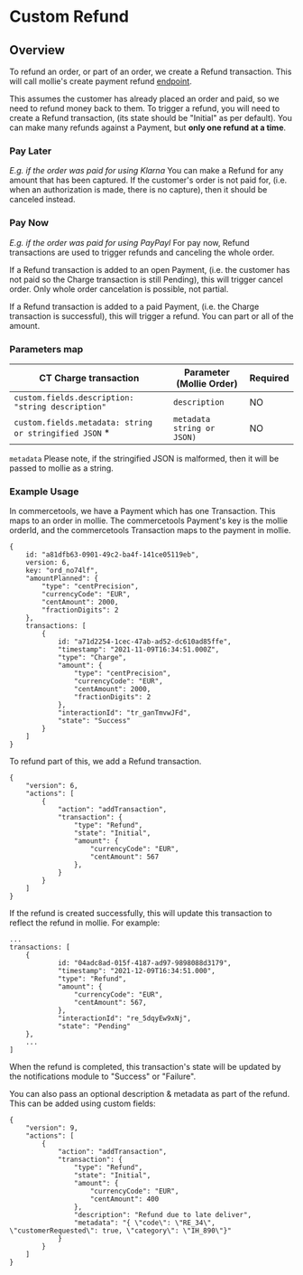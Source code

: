 # Custom Refund

## Overview

To refund an order, or part of an order, we create a Refund transaction. This will call mollie's create payment refund [endpoint](https://docs.mollie.com/reference/v2/refunds-api/create-payment-refund). 

This assumes the customer has already placed an order and paid, so we need to refund money back to them. To trigger a refund, you will need to create a Refund transaction, (its state should be "Initial" as per default). You can make many refunds against a Payment, but **only one refund at a time**. 

### Pay Later

_E.g. if the order was paid for using Klarna_
You can make a Refund for any amount that has been captured. If the customer's order is not paid for, (i.e. when an authorization is made, there is no capture), then it should be canceled instead.

### Pay Now

_E.g. if the order was paid for using PayPayl_
For pay now, Refund transactions are used to trigger refunds and canceling the whole order. 

If a Refund transaction is added to an open Payment, (i.e. the customer has not paid so the Charge transaction is still Pending), this will trigger cancel order. Only whole order cancelation is possible, not partial.

If a Refund transaction is added to a paid Payment, (i.e. the Charge transaction is successful), this will trigger a refund. You can part or all of the amount.

### Parameters map

| CT Charge transaction                                  | Parameter (Mollie Order)                     | Required |
|--------------------------------------------------------|----------------------------------------------|----------|
| `custom.fields.description: "string description"`      | `description`                                | NO       |
| `custom.fields.metadata: string or stringified JSON` * | `metadata  string or JSON)`                  | NO       |

`metadata` Please note, if the stringified JSON is malformed, then it will be passed to mollie as a string. 

### Example Usage

In commercetools, we have a Payment which has one Transaction. This maps to an order in mollie. The commercetools Payment's key is the mollie orderId, and the commercetools Transaction maps to the payment in mollie.

```
{
    id: "a81dfb63-0901-49c2-ba4f-141ce05119eb",
    version: 6,
    key: "ord_no74lf",
    "amountPlanned": {
        "type": "centPrecision",
        "currencyCode": "EUR",
        "centAmount": 2000,
        "fractionDigits": 2
    },
    transactions: [
        {
            id: "a71d2254-1cec-47ab-ad52-dc610ad85ffe",
            "timestamp": "2021-11-09T16:34:51.000Z",
            "type": "Charge",
            "amount": {
                "type": "centPrecision",
                "currencyCode": "EUR",
                "centAmount": 2000,
                "fractionDigits": 2
            },
            "interactionId": "tr_ganTmvwJFd",
            "state": "Success"
        }
    ]
}
```

To refund part of this, we add a Refund transaction.

```
{
    "version": 6,
    "actions": [
        {
            "action": "addTransaction",
            "transaction": {
                "type": "Refund",
                "state": "Initial",
                "amount": {
                    "currencyCode": "EUR",
                    "centAmount": 567
                },
            }
        }
    ]
}
```

If the refund is created successfully, this will update this transaction to reflect the refund in mollie. For example:

```
...
transactions: [
    {
            id: "04adc8ad-015f-4187-ad97-9898088d3179",
            "timestamp": "2021-12-09T16:34:51.000",
            "type": "Refund",
            "amount": {
                "currencyCode": "EUR",
                "centAmount": 567,
            },
            "interactionId": "re_5dqyEw9xNj",
            "state": "Pending"
    },
    ...
]
```

When the refund is completed, this transaction's state will be updated by the notifications module to "Success" or "Failure". 

You can also pass an optional description & metadata as part of the refund. This can be added using custom fields: 

```
{
    "version": 9,
    "actions": [
        {
            "action": "addTransaction",
            "transaction": {
                "type": "Refund",
                "state": "Initial",
                "amount": {
                    "currencyCode": "EUR",
                    "centAmount": 400
                },
                "description": "Refund due to late deliver",
                "metadata": "{ \"code\": \"RE_34\", \"customerRequested\": true, \"category\": \"IH_890\"}"
            }
        }
    ]
}
```
